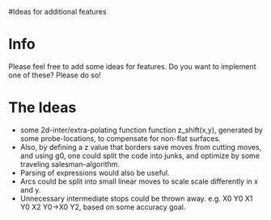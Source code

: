 #Ideas for additional features

# Info #

Please feel free to add some ideas for features.
Do you want to implement one of these? Please do so!


# The Ideas #

  * some 2d-inter/extra-polating function function z\_shift(x,y), generated by some probe-locations, to compensate for non-flat surfaces.
  * Also, by defining a z value that borders save moves from cutting moves, and using g0, one could split the code into junks, and optimize by some traveling salesman-algorithm.
  * Parsing of expressions would also be useful.
  * Arcs could be split into small linear moves to scale scale differently in x and y.
  * Unnecessary intermediate stops could be thrown away. e.g. X0 Y0  X1 Y0  X2 Y0->X0 Y2, based on some accuracy goal.